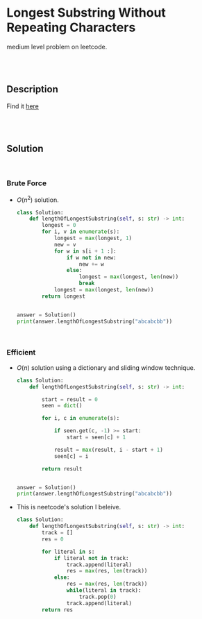# Longest Substring Without Repeating Characters

medium level problem on leetcode.

<br>
<br>

## Description

Find it [here](https://leetcode.com/problems/longest-substring-without-repeating-characters/description/)

<br>
<br>

## Solution

<br>

### Brute Force

- $O(n^2)$ solution.

  ```py
  class Solution:
      def lengthOfLongestSubstring(self, s: str) -> int:
          longest = 0
          for i, v in enumerate(s):
              longest = max(longest, 1)
              new = v
              for w in s[i + 1 :]:
                  if w not in new:
                      new += w
                  else:
                      longest = max(longest, len(new))
                      break
              longest = max(longest, len(new))
          return longest


  answer = Solution()
  print(answer.lengthOfLongestSubstring("abcabcbb"))
  ```

<br>

### Efficient

- $O(n)$ solution using a dictionary and sliding window technique.

  ```py
  class Solution:
      def lengthOfLongestSubstring(self, s: str) -> int:

          start = result = 0
          seen = dict()

          for i, c in enumerate(s):

              if seen.get(c, -1) >= start:
                  start = seen[c] + 1

              result = max(result, i - start + 1)
              seen[c] = i

          return result


  answer = Solution()
  print(answer.lengthOfLongestSubstring("abcabcbb"))
  ```

- This is neetcode's solution I beleive.

  ```py
  class Solution:
      def lengthOfLongestSubstring(self, s: str) -> int:
          track = []
          res = 0

          for literal in s:
              if literal not in track:
                  track.append(literal)
                  res = max(res, len(track))
              else:
                  res = max(res, len(track))
                  while(literal in track):
                      track.pop(0)
                  track.append(literal)
          return res
  ```

